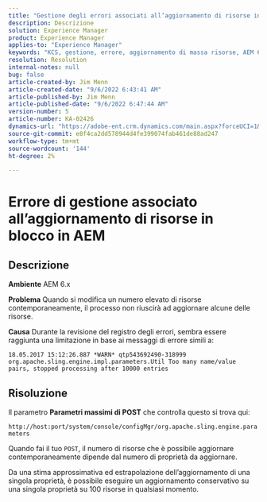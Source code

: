 ```yaml
---
title: "Gestione degli errori associati all’aggiornamento di risorse in blocco in AEM"
description: Descrizione
solution: Experience Manager
product: Experience Manager
applies-to: "Experience Manager"
keywords: "KCS, gestione, errore, aggiornamento di massa risorse, AEM 6.x, errore, parametro, parametri massimi POST, 100"
resolution: Resolution
internal-notes: null
bug: false
article-created-by: Jim Menn
article-created-date: "9/6/2022 6:43:41 AM"
article-published-by: Jim Menn
article-published-date: "9/6/2022 6:47:44 AM"
version-number: 5
article-number: KA-02426
dynamics-url: "https://adobe-ent.crm.dynamics.com/main.aspx?forceUCI=1&pagetype=entityrecord&etn=knowledgearticle&id=2a24b83c-af2d-ed11-9db1-0022480866ad"
source-git-commit: e8f4ca2dd578944d4fe399074fab461de88ad247
workflow-type: tm+mt
source-wordcount: '144'
ht-degree: 2%

---
```


# Errore di gestione associato all’aggiornamento di risorse in blocco in AEM

## Descrizione


<b>Ambiente</b>
AEM 6.x

<b>Problema</b>
Quando si modifica un numero elevato di risorse contemporaneamente, il processo non riuscirà ad aggiornare alcune delle risorse.

<b>Causa</b>
Durante la revisione del registro degli errori, sembra essere raggiunta una limitazione in base ai messaggi di errore simili a:

`18.05.2017 15:12:26.887 *WARN* qtp543692490-318999 org.apache.sling.engine.impl.parameters.Util Too many name/value pairs, stopped processing after 10000 entries`


## Risoluzione


Il parametro <b>Parametri massimi di POST</b> che controlla questo si trova qui:

`http://host:port/system/console/configMgr/org.apache.sling.engine.parameters`

Quando fai il tuo `POST`, il numero di risorse che è possibile aggiornare contemporaneamente dipende dal numero di proprietà da aggiornare.

Da una stima approssimativa ed estrapolazione dell’aggiornamento di una singola proprietà, è possibile eseguire un aggiornamento conservativo su una singola proprietà su 100 risorse in qualsiasi momento.
